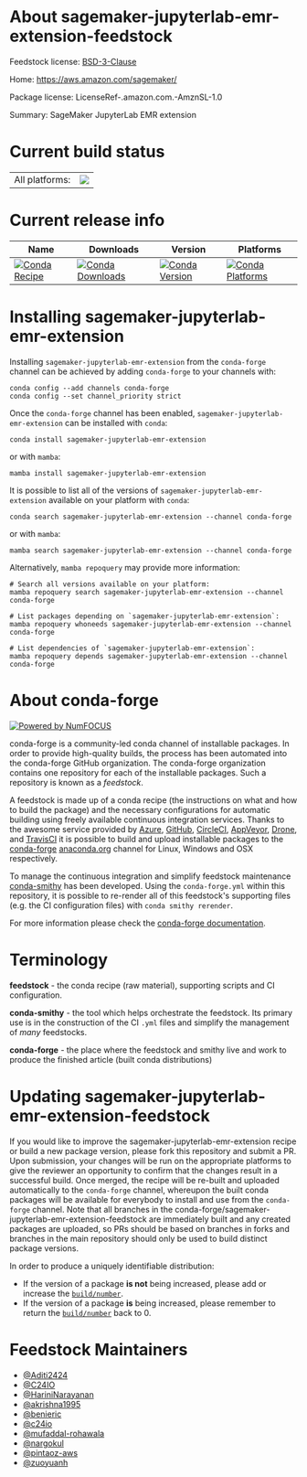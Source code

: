 About sagemaker-jupyterlab-emr-extension-feedstock
==================================================

Feedstock license: [BSD-3-Clause](https://github.com/conda-forge/sagemaker-jupyterlab-emr-extension-feedstock/blob/main/LICENSE.txt)

Home: https://aws.amazon.com/sagemaker/

Package license: LicenseRef-.amazon.com.-AmznSL-1.0

Summary: SageMaker JupyterLab EMR extension

Current build status
====================


<table><tr><td>All platforms:</td>
    <td>
      <a href="https://dev.azure.com/conda-forge/feedstock-builds/_build/latest?definitionId=20571&branchName=main">
        <img src="https://dev.azure.com/conda-forge/feedstock-builds/_apis/build/status/sagemaker-jupyterlab-emr-extension-feedstock?branchName=main">
      </a>
    </td>
  </tr>
</table>

Current release info
====================

| Name | Downloads | Version | Platforms |
| --- | --- | --- | --- |
| [![Conda Recipe](https://img.shields.io/badge/recipe-sagemaker--jupyterlab--emr--extension-green.svg)](https://anaconda.org/conda-forge/sagemaker-jupyterlab-emr-extension) | [![Conda Downloads](https://img.shields.io/conda/dn/conda-forge/sagemaker-jupyterlab-emr-extension.svg)](https://anaconda.org/conda-forge/sagemaker-jupyterlab-emr-extension) | [![Conda Version](https://img.shields.io/conda/vn/conda-forge/sagemaker-jupyterlab-emr-extension.svg)](https://anaconda.org/conda-forge/sagemaker-jupyterlab-emr-extension) | [![Conda Platforms](https://img.shields.io/conda/pn/conda-forge/sagemaker-jupyterlab-emr-extension.svg)](https://anaconda.org/conda-forge/sagemaker-jupyterlab-emr-extension) |

Installing sagemaker-jupyterlab-emr-extension
=============================================

Installing `sagemaker-jupyterlab-emr-extension` from the `conda-forge` channel can be achieved by adding `conda-forge` to your channels with:

```
conda config --add channels conda-forge
conda config --set channel_priority strict
```

Once the `conda-forge` channel has been enabled, `sagemaker-jupyterlab-emr-extension` can be installed with `conda`:

```
conda install sagemaker-jupyterlab-emr-extension
```

or with `mamba`:

```
mamba install sagemaker-jupyterlab-emr-extension
```

It is possible to list all of the versions of `sagemaker-jupyterlab-emr-extension` available on your platform with `conda`:

```
conda search sagemaker-jupyterlab-emr-extension --channel conda-forge
```

or with `mamba`:

```
mamba search sagemaker-jupyterlab-emr-extension --channel conda-forge
```

Alternatively, `mamba repoquery` may provide more information:

```
# Search all versions available on your platform:
mamba repoquery search sagemaker-jupyterlab-emr-extension --channel conda-forge

# List packages depending on `sagemaker-jupyterlab-emr-extension`:
mamba repoquery whoneeds sagemaker-jupyterlab-emr-extension --channel conda-forge

# List dependencies of `sagemaker-jupyterlab-emr-extension`:
mamba repoquery depends sagemaker-jupyterlab-emr-extension --channel conda-forge
```


About conda-forge
=================

[![Powered by
NumFOCUS](https://img.shields.io/badge/powered%20by-NumFOCUS-orange.svg?style=flat&colorA=E1523D&colorB=007D8A)](https://numfocus.org)

conda-forge is a community-led conda channel of installable packages.
In order to provide high-quality builds, the process has been automated into the
conda-forge GitHub organization. The conda-forge organization contains one repository
for each of the installable packages. Such a repository is known as a *feedstock*.

A feedstock is made up of a conda recipe (the instructions on what and how to build
the package) and the necessary configurations for automatic building using freely
available continuous integration services. Thanks to the awesome service provided by
[Azure](https://azure.microsoft.com/en-us/services/devops/), [GitHub](https://github.com/),
[CircleCI](https://circleci.com/), [AppVeyor](https://www.appveyor.com/),
[Drone](https://cloud.drone.io/welcome), and [TravisCI](https://travis-ci.com/)
it is possible to build and upload installable packages to the
[conda-forge](https://anaconda.org/conda-forge) [anaconda.org](https://anaconda.org/)
channel for Linux, Windows and OSX respectively.

To manage the continuous integration and simplify feedstock maintenance
[conda-smithy](https://github.com/conda-forge/conda-smithy) has been developed.
Using the ``conda-forge.yml`` within this repository, it is possible to re-render all of
this feedstock's supporting files (e.g. the CI configuration files) with ``conda smithy rerender``.

For more information please check the [conda-forge documentation](https://conda-forge.org/docs/).

Terminology
===========

**feedstock** - the conda recipe (raw material), supporting scripts and CI configuration.

**conda-smithy** - the tool which helps orchestrate the feedstock.
                   Its primary use is in the construction of the CI ``.yml`` files
                   and simplify the management of *many* feedstocks.

**conda-forge** - the place where the feedstock and smithy live and work to
                  produce the finished article (built conda distributions)


Updating sagemaker-jupyterlab-emr-extension-feedstock
=====================================================

If you would like to improve the sagemaker-jupyterlab-emr-extension recipe or build a new
package version, please fork this repository and submit a PR. Upon submission,
your changes will be run on the appropriate platforms to give the reviewer an
opportunity to confirm that the changes result in a successful build. Once
merged, the recipe will be re-built and uploaded automatically to the
`conda-forge` channel, whereupon the built conda packages will be available for
everybody to install and use from the `conda-forge` channel.
Note that all branches in the conda-forge/sagemaker-jupyterlab-emr-extension-feedstock are
immediately built and any created packages are uploaded, so PRs should be based
on branches in forks and branches in the main repository should only be used to
build distinct package versions.

In order to produce a uniquely identifiable distribution:
 * If the version of a package **is not** being increased, please add or increase
   the [``build/number``](https://docs.conda.io/projects/conda-build/en/latest/resources/define-metadata.html#build-number-and-string).
 * If the version of a package **is** being increased, please remember to return
   the [``build/number``](https://docs.conda.io/projects/conda-build/en/latest/resources/define-metadata.html#build-number-and-string)
   back to 0.

Feedstock Maintainers
=====================

* [@Aditi2424](https://github.com/Aditi2424/)
* [@C24IO](https://github.com/C24IO/)
* [@HariniNarayanan](https://github.com/HariniNarayanan/)
* [@akrishna1995](https://github.com/akrishna1995/)
* [@benieric](https://github.com/benieric/)
* [@c24io](https://github.com/c24io/)
* [@mufaddal-rohawala](https://github.com/mufaddal-rohawala/)
* [@nargokul](https://github.com/nargokul/)
* [@pintaoz-aws](https://github.com/pintaoz-aws/)
* [@zuoyuanh](https://github.com/zuoyuanh/)


<!-- dummy commit to enable rerendering -->

